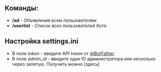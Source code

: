 ## Команды:
- **/ad** *- Объявления всем пользователям*
- **/userlist** *- Список всех пользователей бота*

## Настройка settings.ini
- В поле *token* - введите API токен от [@BotFather](https://t.me/BotFather)
- В поле *admin_id* - введите один ID администратора или несколько через запятую. Получить можно [здесь]
